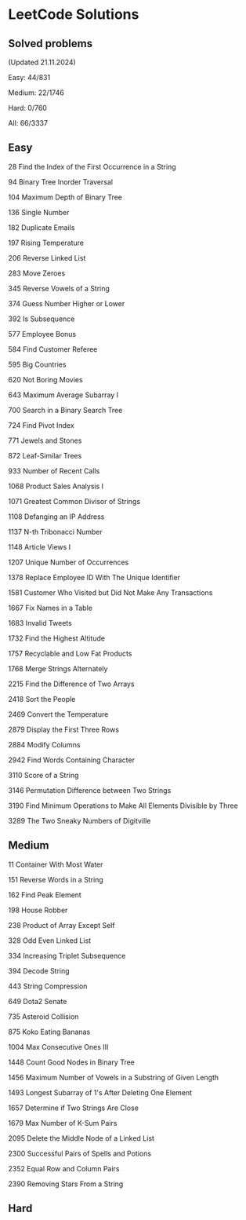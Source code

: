 # LeetCode Solutions

## Solved problems

(Updated 21.11.2024)

Easy: 44/831

Medium: 22/1746

Hard: 0/760

All: 66/3337

## Easy

28 Find the Index of the First Occurrence in a String

94 Binary Tree Inorder Traversal

104 Maximum Depth of Binary Tree

136 Single Number

182 Duplicate Emails

197 Rising Temperature

206 Reverse Linked List

283 Move Zeroes

345 Reverse Vowels of a String

374 Guess Number Higher or Lower

392 Is Subsequence

577 Employee Bonus

584 Find Customer Referee

595 Big Countries

620 Not Boring Movies

643 Maximum Average Subarray I

700 Search in a Binary Search Tree

724 Find Pivot Index

771 Jewels and Stones

872 Leaf-Similar Trees

933 Number of Recent Calls

1068 Product Sales Analysis I

1071 Greatest Common Divisor of Strings

1108 Defanging an IP Address

1137 N-th Tribonacci Number

1148 Article Views I

1207 Unique Number of Occurrences

1378 Replace Employee ID With The Unique Identifier

1581 Customer Who Visited but Did Not Make Any Transactions

1667 Fix Names in a Table

1683 Invalid Tweets

1732 Find the Highest Altitude

1757 Recyclable and Low Fat Products

1768 Merge Strings Alternately

2215 Find the Difference of Two Arrays

2418 Sort the People

2469 Convert the Temperature

2879 Display the First Three Rows

2884 Modify Columns

2942 Find Words Containing Character

3110 Score of a String

3146 Permutation Difference between Two Strings

3190 Find Minimum Operations to Make All Elements Divisible by Three

3289 The Two Sneaky Numbers of Digitville

## Medium

11 Container With Most Water

151 Reverse Words in a String

162 Find Peak Element

198 House Robber

238 Product of Array Except Self

328 Odd Even Linked List

334 Increasing Triplet Subsequence

394 Decode String

443 String Compression

649 Dota2 Senate

735 Asteroid Collision

875 Koko Eating Bananas

1004 Max Consecutive Ones III

1448 Count Good Nodes in Binary Tree

1456 Maximum Number of Vowels in a Substring of Given Length

1493 Longest Subarray of 1's After Deleting One Element

1657 Determine if Two Strings Are Close

1679 Max Number of K-Sum Pairs

2095 Delete the Middle Node of a Linked List

2300 Successful Pairs of Spells and Potions

2352 Equal Row and Column Pairs

2390 Removing Stars From a String

## Hard
